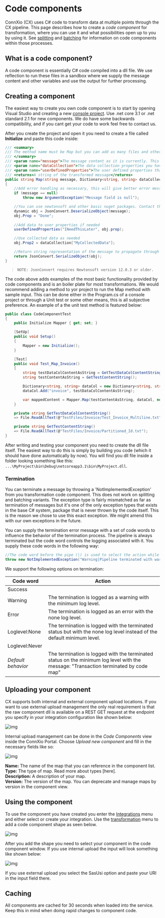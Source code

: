 # Code components

ConnXio (CX) uses C# code to transform data at multiple points through the CX pipeline. This page describes how to create a *code component* for transformation, where you can use it and what possibilities open up to you by using it. See [splitting](/Documentation/Transformation/Splitting.md) and [batching](/Transformation/Batching.md) for information on code components within those processes.

## What is a code component?

A code component is essentially C# code compiled into a dll file. We use reflection to run these files in a sandbox where we supply the message content and other variables and use the output for further processing.

## Creating a component

The easiest way to create you own code component is to start by opening Visual Studio and creating a new [console project](https://docs.microsoft.com/en-us/visualstudio/get-started/csharp/tutorial-console?view=vs-2019). Use .net core 3.1 or .net standard 2.1 for new components. We do have some backwards compatibility, and if you cant get your code to work feel free to contact us.

After you create the project and open it you need to create a file called **Initialize** and paste this code inside:

```csharp
/// <summary>
/// The method name must be Map but you can add as many files and other methods that you want, and call them inside Map. But you must use this signature and return a string.
/// </summary>
/// <param name="message">The message content as it is currently. This changes as the engine runs trough different transformations</param>
/// <param name="dataCollection">The data collection properties you have collected earlier in the transformation pipeline</param>
/// <param name="userDefinedProperties">The user defined properties that are transferred with the message metadata. Put variables here to access them later outside message content.</param>
/// <returns>A string of the transformed message</returns>
public string Map(string message, Dictionary<string, string> dataCollection, Dictionary<string, string> userDefinedProperties)
{
    //Add error handling as necessary, this will give better error messages in the logs
    if (message == null)
        throw new ArgumentException("Message field is null");

    //You can use newtonsoft and other basic nuget packages. Contact the CX team if you need a non supported package.
    dynamic obj = JsonConvert.DeserializeObject(message);
    obj.Prop = "Done";
    
    //Add data to user properties if needed
    userDefinedProperties("INeedThisLater", obj.prop);

    //Use collected data as needed
    obj.Prop2 = dataCollection["MyCollectedData"];

    //Return string representation of the message to propagate through pipeline
    return JsonConvert.SerializeObject(obj);
}
```

>`NOTE: JsonConvert requires Newtonsoft version 12.0.3 or older.`

The code above adds examples of the most basic functionality provided by code components and is an boiler plate for most transformations. We would recommend adding a method to yor project to run the Map method with sample input. This can be done either in the Program.cs of a console project or through a Unit test or some other means, this is all subjective preference. An example of a the unit test method is featured below:

```csharp
public class CodeComponentTest
{
    public Initialize Mapper { get; set; }

    [SetUp]
    public void Setup()
    {
        Mapper = new Initialize();
    }

    [Test]
    public void Test_Map_Invoice()
    {
        string testDataColContentAsString = GetTestDataColContentString();
        string testContentAsString = GetTestContentString();

        Dictionary<string, string> dataCol = new Dictionary<string, string>();
        dataCol.Add("invoice", testDataColContentAsString);

        var mappedContent = Mapper.Map(testContentAsString, dataCol, new Dictionary<string, string>());
    }

    private string GetTestDataColContentString()
    => File.ReadAllText(@"TestFiles/Invoice/Test_Invoice_Multiline.txt");

    private string GetTestContentString()
    => File.ReadAllText(@"TestFiles/Invoice/Partitioned_Id.txt");
}
```

After writing and testing your component you need to create the dll file itself. The easiest way to do this is simply by building you code (which it should have done automatically by now). You will find you dll file inside a folder looking something like this: `...\MyProject\bin\Debug\netcoreapp3.1\bin\MyProject.dll`.

### Termination

You can terminate a message by throwing a 'NotImplementedException' from you transformation code component. This does not work on splitting and batching variants. The exception type is fairly mismatched as far as termination of messages but it's one of the only exception types that exists in the base C# system, package that is never thrown by the code itself. This is the reason we chose to use this exact exception. We might amend this with our own exceptions in the future.

You can supply the termination error message with a set of code words to influence the behavior of the termination process. The pipeline is always terminated but the code word controls the logging associated with it. You supply these code words in the following way:

```csharp
//The code word before the pipe (|) is used to select the action while the text after the pipe is used as the log event message sent via the [logging events functionality](/Documentation/Logging.md).
throw new NotImplementedException("Warning|Pipeline terminated with warning");
```

We support the following options on termination:

| Code word | Action |
|---|---|
| Success| | The termination is logged as a success with the minimum log level.|
| Warning | The termination is logged as a warning with the minimum log level. |
| Error | The termination is logged as an error with the none log level. |
| Loglevel:None | The termination is logged with the terminated status but with the none log level instead of the default minimum level.|
| Loglevel:Never| | The termination is not logged at all.|
| *Default behavior* | The termination is logged with the terminated status on the minimum log level with the message: "Transaction terminated by code map" |

## Uploading your component

CX supports both internal and external component upload locations. If you want to use external upload management the only real requirement is that the raw component dll is available on a REST GET request at the endpoint you specify in your integration configuration like shown below:

![img](https://cmhpictsa.blob.core.windows.net/pictures/Code%20Mapping%20Self%20hosted.PNG?sv=2020-04-08&st=2021-10-20T11%3A20%3A16Z&se=2040-10-21T11%3A20%3A00Z&sr=b&sp=r&sig=iwI0j%2Fyh8iCN48%2BrktJaxgGrqXqA9DmOl5sT2HHCyMU%3D)

Internal upload management can be done in the *Code Components* view inside the ConnXio Portal. Choose *Upload new component* and fill in the necessary fields like so:

![img](https://cmhpictsa.blob.core.windows.net/pictures/Internal%20code%20mapping.PNG?sv=2020-04-08&st=2021-10-20T11%3A25%3A22Z&se=2040-10-21T11%3A25%3A00Z&sr=b&sp=r&sig=xPBSb9XGhTGJvEuCQBVEttFnvsXigrtdyKzwmbgFWzk%3D)

**Name:** The name of the map that you can reference in the component list.\
**Type:** The type of map. Read more about types [here].\
**Description:** A description of your map.\
**Version:** The version of the map. You can deprecate and manage maps by version in the component view.

## Using the component

To use the component you have created you enter the [Integrations](/Documentation/Integrations/Creating%20integrations.md) menu and either select or create your integration. Use the [transformation](/Documentation/Transformation/Overview.md) menu to add a code component shape as seen below.

![img](https://cmhpictsa.blob.core.windows.net/pictures/Code%20mapping%20add%20tranformation.png?sv=2020-04-08&st=2021-10-21T11%3A01%3A19Z&se=2040-10-22T11%3A01%3A00Z&sr=b&sp=r&sig=7sKZFsU0p1B4EJDZowq6aAL8GDtkm2tkpbw94JjzTlo%3D)

After you add the shape you need to select your component in the code component window. If you use internal upload the input will look something like shown below:

![img](https://cmhpictsa.blob.core.windows.net/pictures/Code%20Mapping%20select%20mapping.PNG?sv=2020-04-08&st=2021-10-21T11%3A05%3A02Z&se=2040-10-22T11%3A05%3A00Z&sr=b&sp=r&sig=8ViYt9AB%2B5blz8GJvbT4rsuHNXfZsWN%2Fj8IxhjdEteM%3D)

If you use external upload you select the SasUsi option and paste your URI in the input field there.

## Caching

All components are cached for 30 seconds when loaded into the service. Keep this in mind when doing rapid changes to component code.
